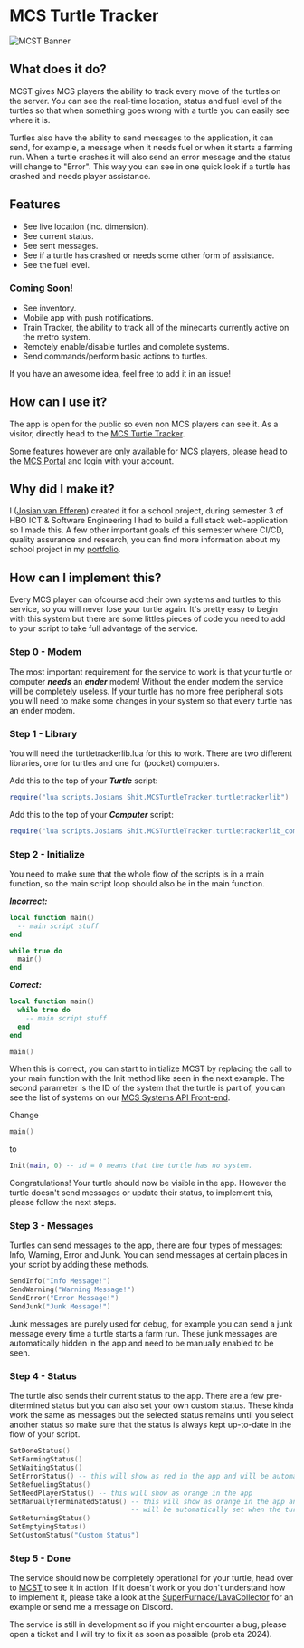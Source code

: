 # MCS Turtle Tracker
![MCST Banner](https://github.com/Josian2004/s3-portfolio/blob/main/portfolio_images/MCSTbanner.png)

## What does it do?
MCST gives MCS players the ability to track every move of the turtles on the server. You can see the real-time location, status and fuel level of the turtles so that when something goes wrong with a turtle you can easily see where it is.

Turtles also have the ability to send messages to the application, it can send, for example, a message when it needs fuel or when it starts a farming run. When a turtle crashes it will also send an error message and the status will change to "Error". This way you can see in one quick look if a turtle has crashed and needs player assistance.

## Features
- See live location (inc. dimension).
- See current status.
- See sent messages.
- See if a turtle has crashed or needs some other form of assistance.
- See the fuel level.

### Coming Soon!
- See inventory.
- Mobile app with push notifications.
- Train Tracker, the ability to track all of the minecarts currently active on the metro system.
- Remotely enable/disable turtles and complete systems.
- Send commands/perform basic actions to turtles.

If you have an awesome idea, feel free to add it in an issue!

## How can I use it?
The app is open for the public so even non MCS players can see it. As a visitor, directly head to the [MCS Turtle Tracker](https://mcst.josian.nl).

Some features however are only available for MCS players, please head to the [MCS Portal](https://portal.naamdorpboot.xyz/) and login with your account.

## Why did I make it?
I ([Josian van Efferen](https://www.linkedin.com/in/josianvanefferen/)) created it for a school project, during semester 3 of HBO ICT & Software Engineering I had to build a full stack web-application so I made this. A few other important goals of this semester where CI/CD, quality assurance and research, you can find more information about my school project in my [portfolio](https://github.com/Josian2004/s3-portfolio/blob/main/Individual/README.md#mcsturtletracker).

## How can I implement this?
Every MCS player can ofcourse add their own systems and turtles to this service, so you will never lose your turtle again. It's pretty easy to begin with this system but there are some littles pieces of code you need to add to your script to take full advantage of the service.

### Step 0 - Modem
The most important requirement for the service to work is that your turtle or computer ***needs*** an ***ender*** modem! Without the ender modem the service will be completely useless. If your turtle has no more free peripheral slots you will need to make some changes in your system so that every turtle has an ender modem.

### Step 1 - Library
You will need the turtletrackerlib.lua for this to work. There are two different libraries, one for turtles and one for (pocket) computers.

Add this to the top of your ***Turtle*** script:
```lua
require("lua scripts.Josians Shit.MCSTurtleTracker.turtletrackerlib")
```

Add this to the top of your ***Computer*** script:
```lua
require("lua scripts.Josians Shit.MCSTurtleTracker.turtletrackerlib_computer")
```

### Step 2 - Initialize
You need to make sure that the whole flow of the scripts is in a main function, so the main script loop should also be in the main function.

***Incorrect:***
```lua
local function main()
  -- main script stuff
end

while true do
  main()
end
```

***Correct:***
```lua
local function main()
  while true do
    -- main script stuff
  end
end

main()
```

When this is correct, you can start to initialize MCST by replacing the call to your main function with the Init method like seen in the next example. The second parameter is the ID of the system that the turtle is part of, you can see the list of systems on our [MCS Systems API Front-end](https://portal.naamdorpboot.xyz/).

Change
```lua
main()
```
to
```lua
Init(main, 0) -- id = 0 means that the turtle has no system.
```
Congratulations! Your turtle should now be visible in the app.
However the turtle doesn't send messages or update their status, to implement this, please follow the next steps.

### Step 3 - Messages
Turtles can send messages to the app, there are four types of messages: Info, Warning, Error and Junk. You can send messages at certain places in your script by adding these methods.
```lua
SendInfo("Info Message!")
SendWarning("Warning Message!")
SendError("Error Message!")
SendJunk("Junk Message!")
```
Junk messages are purely used for debug, for example you can send a junk message every time a turtle starts a farm run. These junk messages are automatically hidden in the app and need to be manually enabled to be seen.

### Step 4 - Status
The turtle also sends their current status to the app. There are a few pre-ditermined status but you can also set your own custom status. These kinda work the same as messages but the selected status remains until you select another status so make sure that the status is always kept up-to-date in the flow of your script.

```lua
SetDoneStatus()
SetFarmingStatus()
SetWaitingStatus()
SetErrorStatus() -- this will show as red in the app and will be automatically set when the turtle crashes
SetRefuelingStatus()
SetNeedPlayerStatus() -- this will show as orange in the app
SetManuallyTerminatedStatus() -- this will show as orange in the app and 
                              -- will be automatically set when the turtle is manually terminated
SetReturningStatus()
SetEmptyingStatus()
SetCustomStatus("Custom Status")
```

### Step 5 - Done
The service should now be completely operational for your turtle, head over to [MCST](https://mcst.josian.nl) to see it in action. If it doesn't work or you don't understand how to implement it, please take a look at the [SuperFurnace/LavaCollector](https://github.com/MC-Synergy/MCS-Scripts/blob/master/lua%20scripts/SuperFurnace/LavaCollector.lua) for an example or send me a message on Discord.

The service is still in development so if you might encounter a bug, please open a ticket and I will try to fix it as soon as possible (prob eta 2024).
